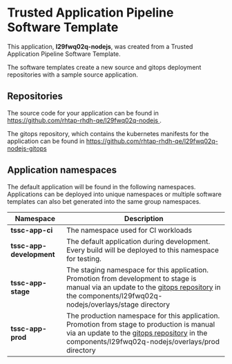 # Trusted Application Pipeline Software Template

This application, **l29fwq02q-nodejs**, was created from a Trusted Application Pipeline Software Template.

The software templates create a new source and gitops deployment repositories with a sample source application. 

## Repositories

The source code for your application can be found in [https://github.com/rhtap-rhdh-qe/l29fwq02q-nodejs ](https://github.com/rhtap-rhdh-qe/l29fwq02q-nodejs ).
 
The gitops repository, which contains the kubernetes manifests for the application can be found in 
[https://github.com/rhtap-rhdh-qe/l29fwq02q-nodejs-gitops ](https://github.com/rhtap-rhdh-qe/l29fwq02q-nodejs-gitops ) 

## Application namespaces 

The default application will be found in the following namespaces. Applications can be deployed into unique namespaces or multiple software templates can also bet generated into the same group namespaces.  

|  Namespace   |  Description   |  
| -------- | -------- |
| **tssc-app-ci** | The namespace used for CI workloads |
| **tssc-app-development** | The default application during development. Every build will be deployed to this namespace for testing. |
| **tssc-app-stage** | The staging namespace for this application. Promotion from development to stage is manual via an update to the [gitops repository](https://github.com/rhtap-rhdh-qe/l29fwq02q-nodejs-gitops ) in the components/l29fwq02q-nodejs/overlays/stage directory |
| **tssc-app-prod** | The production namespace for this application. Promotion from stage to production is manual via an update to the [gitops repository](https://github.com/rhtap-rhdh-qe/l29fwq02q-nodejs-gitops ) in the components/l29fwq02q-nodejs/overlays/prod directory |